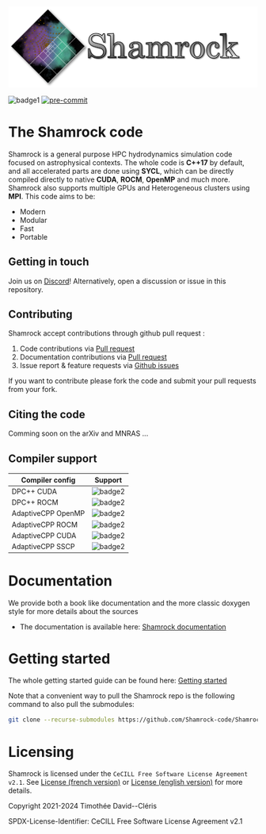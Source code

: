 <img src="doc/mkdocs/docs/assets/no_background_nocolor.png"  width="600">

![badge1](https://github.com/Shamrock-code/Shamrock/actions/workflows/on_push_main.yml/badge.svg?branch=main) [![pre-commit](https://img.shields.io/badge/pre--commit-enabled-brightgreen?logo=pre-commit)](https://github.com/pre-commit/pre-commit)

# The Shamrock code

Shamrock is a general purpose HPC hydrodynamics simulation code focused on astrophysical contexts.
The whole code is **C++17** by default, and all accelerated parts are done using **SYCL**,
which can be directly compiled directly to native **CUDA**, **ROCM**, **OpenMP** and much more.
Shamrock also supports multiple GPUs and Heterogeneous clusters using **MPI**.
This code aims to be:
- Modern
- Modular
- Fast
- Portable

## Getting in touch

Join us on [Discord](https://discord.gg/Q69s5buyr5)! Alternatively, open a discussion or issue in this repository.

## Contributing

Shamrock accept contributions through github pull request :
1. Code contributions via [Pull request](https://github.com/Shamrock-code/Shamrock/compare)
2. Documentation contributions via [Pull request](https://github.com/Shamrock-code/Shamrock/compare)
3. Issue report & feature requests via [Github issues](https://github.com/Shamrock-code/Shamrock/issues/new/choose)

If you want to contribute please fork the code and submit your pull requests from your fork.

## Citing the code

Comming soon on the arXiv and MNRAS ...

## Compiler support

Compiler config | Support
---|---
DPC++ CUDA | ![badge2](https://badgen.net/static/DPC++%2FCUDA/yes/green)
DPC++ ROCM | ![badge2](https://badgen.net/static/DPC++%2FHIP:ROCM/yes/green)
AdaptiveCPP OpenMP | ![badge2](https://badgen.net/static/ACPP%2FOpenMP/yes/green)
AdaptiveCPP ROCM | ![badge2](https://badgen.net/static/ACPP%2FROCM/yes/green)
AdaptiveCPP CUDA | ![badge2](https://badgen.net/static/ACPP%2FCUDA/yes/green)
AdaptiveCPP SSCP | ![badge2](https://badgen.net/static/ACPP%2FSSCP/yes/green)


# Documentation

We provide both a book like documentation and the more classic doxygen style for more details about the sources
 - The documentation is available here: [Shamrock documentation](https://shamrock-code.github.io/Shamrock/mkdocs/index.html)

# Getting started

The whole getting started guide can be found here: [Getting started](https://shamrock-code.github.io/Shamrock/mkdocs/usermanual/quickstart/)

Note that a convenient way to pull the Shamrock repo is the following command to also pull the submodules:
```bash
git clone --recurse-submodules https://github.com/Shamrock-code/Shamrock.git
```

# Licensing

Shamrock is licensed under the `CeCILL Free Software License Agreement v2.1`. See [License (french version)](./LICENSE) or [License (english version)](./LICENSE.en) for more details.

Copyright 2021-2024 Timothée David--Cléris

SPDX-License-Identifier: CeCILL Free Software License Agreement v2.1
